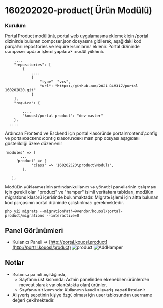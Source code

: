 
# 160202020-product( Ürün Modülü)


### Kurulum

Portal Product modülünü, portal web uygulamasına eklemek için /portal dizininde bulunan composer.json dosyasına gidilerek, aşağıdaki kod parçaları repositories ve require kısımlarına eklenir. Portal dizininde composer update işlemi yapılarak modül yüklenir.

        ....
        "repositories": [
            {
                ....
                {
                    "type": "vcs",
                    "url": "https://github.com/2021-BLM317/portal-160202020.git"
                }
        ],
        "require": {

            ....   
            "kouosl/portal-product": "dev-master"
        },
      ....
  
Ardından Frontend ve Backend için portal klasöründe  portal\frontend\config ve portal\backend\config klasöründeki main.php dosyası aşağıdaki gösterildiği üzere düzenlenir


```
'modules' => [
       ...
     'product' => [
            'class' => '160202020\product\Module',
        ],

   ],

 ```


Modülün yüklenmesinin ardından kullanıcı ve yönetici panellerinin çalışması için gerekli olan "product" ve "hamper" isimli veritabanı tabloları, modülün migrations klasörü içerisinde bulunmaktadır. Migrate işlemi için altta bulunan kod parçasının portal dizininde çalıştırılması gerekmektedir.

    php yii migrate --migrationPath=@vendor/kouosl/portal-product/migrations --interactive=0
    


## Panel Görünümleri

 - Kullanıcı Paneli => [http://portal.kouosl.product](http://portal.kouosl/product)
![product](https://user-images.githubusercontent.com/58732895/72112016-7a905880-334d-11ea-81d2-da4c2a049092.png)
![AddHamper](https://user-images.githubusercontent.com/58732895/72112716-706f5980-334f-11ea-9f0f-c6c955e562c2.png)

 

## Notlar
 - Kullanıcı paneli açıldığında;
    - Sayfanın üst kısmında: Admin panelinden eklenebilen ürünlerden mevcut olarak var olan(stokta olan) ürünler,
    - Sayfanın alt kısmında: Kullanıcın kendi alışveriş sepeti listelenir.
 - Alışveriş sepetinin kişiye özgü olması için user tablosundan username değeri çekilmektedir.

  
